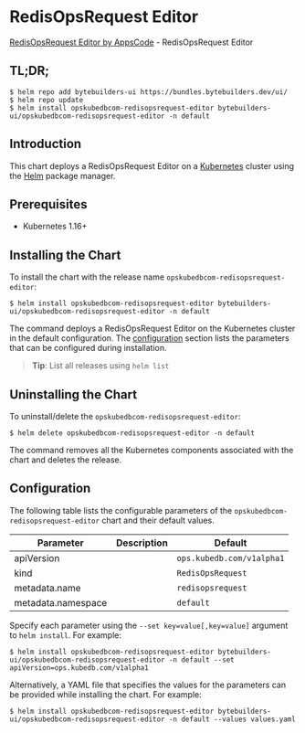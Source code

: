 # RedisOpsRequest Editor

[RedisOpsRequest Editor by AppsCode](https://byte.builders) - RedisOpsRequest Editor

## TL;DR;

```console
$ helm repo add bytebuilders-ui https://bundles.bytebuilders.dev/ui/
$ helm repo update
$ helm install opskubedbcom-redisopsrequest-editor bytebuilders-ui/opskubedbcom-redisopsrequest-editor -n default
```

## Introduction

This chart deploys a RedisOpsRequest Editor on a [Kubernetes](http://kubernetes.io) cluster using the [Helm](https://helm.sh) package manager.

## Prerequisites

- Kubernetes 1.16+

## Installing the Chart

To install the chart with the release name `opskubedbcom-redisopsrequest-editor`:

```console
$ helm install opskubedbcom-redisopsrequest-editor bytebuilders-ui/opskubedbcom-redisopsrequest-editor -n default
```

The command deploys a RedisOpsRequest Editor on the Kubernetes cluster in the default configuration. The [configuration](#configuration) section lists the parameters that can be configured during installation.

> **Tip**: List all releases using `helm list`

## Uninstalling the Chart

To uninstall/delete the `opskubedbcom-redisopsrequest-editor`:

```console
$ helm delete opskubedbcom-redisopsrequest-editor -n default
```

The command removes all the Kubernetes components associated with the chart and deletes the release.

## Configuration

The following table lists the configurable parameters of the `opskubedbcom-redisopsrequest-editor` chart and their default values.

|     Parameter      | Description |          Default          |
|--------------------|-------------|---------------------------|
| apiVersion         |             | `ops.kubedb.com/v1alpha1` |
| kind               |             | `RedisOpsRequest`         |
| metadata.name      |             | `redisopsrequest`         |
| metadata.namespace |             | `default`                 |


Specify each parameter using the `--set key=value[,key=value]` argument to `helm install`. For example:

```console
$ helm install opskubedbcom-redisopsrequest-editor bytebuilders-ui/opskubedbcom-redisopsrequest-editor -n default --set apiVersion=ops.kubedb.com/v1alpha1
```

Alternatively, a YAML file that specifies the values for the parameters can be provided while
installing the chart. For example:

```console
$ helm install opskubedbcom-redisopsrequest-editor bytebuilders-ui/opskubedbcom-redisopsrequest-editor -n default --values values.yaml
```
